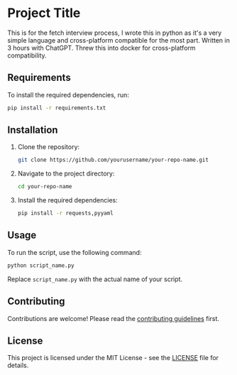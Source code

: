 # Project Title

This is for the fetch interview process, I wrote this in python as it's a very simple language and cross-platform compatible for the most part. Written in 3 hours with ChatGPT. Threw this into docker for cross-platform compatibility.

## Requirements

To install the required dependencies, run:
```sh
pip install -r requirements.txt
```

## Installation

1. Clone the repository:
    ```sh
    git clone https://github.com/yourusername/your-repo-name.git
    ```
2. Navigate to the project directory:
    ```sh
    cd your-repo-name
    ```
3. Install the required dependencies:
    ```sh
    pip install -r requests,pyyaml
    ```

## Usage

To run the script, use the following command:
```sh
python script_name.py
```

Replace `script_name.py` with the actual name of your script.

## Contributing

Contributions are welcome! Please read the [contributing guidelines](CONTRIBUTING.md) first.

## License

This project is licensed under the MIT License - see the [LICENSE](LICENSE) file for details.